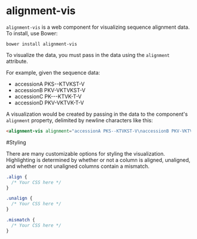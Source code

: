 alignment-vis
=============

`alignment-vis` is a web component for visualizing sequence alignment data. To install, use Bower: 

```
bower install alignment-vis
```

To visualize the data, you must pass in the data using the `alignment` attribute. 

For example, given the sequence data: 

- accessionA PKS--KTVKST-V
- accessionB PKV-VKTVKST-V
- accessionC PK---KTVK-T-V
- accessionD PKV-VKTVK-T-V

A visualization would be created by passing in the data to the component's `alignment` property, delimited by newline characters like this: 

```html
<alignment-vis alignment="accessionA PKS--KTVKST-V\naccessionB PKV-VKTVKST-V\naccessionC PK---KTVK-T-V"></alignment-vis>
```

#Styling

There are many customizable options for styling the visualization. Highlighting is determined by whether or not a column is aligned, unaligned, and whether or not unaligned columns contain a mismatch. 

```css
.align {
  /* Your CSS here */
}

.unalign {
  /* Your CSS here */
}

.mismatch {
  /* Your CSS here */
}
```
